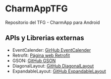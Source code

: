# CharmAppTFG
Repositorio del TFG - CharmApp para Android

## APIs y Librerias externas

  - EventCalender: [GirHub EventCalender](https://github.com/mahimrocky/EventCalender)
  - Retrofit: [Página web Retrofit](https://square.github.io/retrofit/)
  - GSON: [GitHub GSON](https://github.com/google/gson)
  - DiagonalLayout: [GitHub DiagonalLayout](https://github.com/florent37/DiagonalLayout)
  - ExpandableLayout: [GitHub ExpandableLayout](https://github.com/skydoves/expandablelayout)
